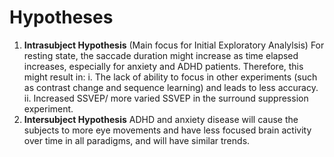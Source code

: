 # Hypotheses

1. **Intrasubject Hypothesis**
(Main focus for Initial Exploratory Analylsis) For resting state, the saccade duration might increase as time elapsed increases, especially for anxiety and ADHD patients. Therefore, this might result in:
	i. The lack of ability to focus in other experiments (such as contrast change and sequence learning) and leads to less accuracy.
	ii. Increased SSVEP/ more varied SSVEP in the surround suppression experiment.
2. **Intersubject Hypothesis**
ADHD and anxiety disease will cause the subjects to more eye movements and have less focused brain activity over time in all paradigms, and will have similar trends.